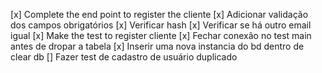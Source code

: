 [x] Complete the end point to register the cliente
[x] Adicionar validação dos campos obrigatórios
[x] Verificar hash
[x] Verificar se há outro email igual
[x] Make the test to register cliente
[x] Fechar conexão no test main antes de dropar a tabela
[x] Inserir uma nova instancia do bd dentro de clear db
[] Fazer test de cadastro de usuário duplicado
